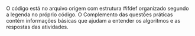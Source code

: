 O código está no arquivo origem com estrutura #ifdef organizado segundo a legenda no próprio código.
O Complemento das questões práticas contém informações básicas que ajudam a entender os algoritmos e as respostas das atividades.
